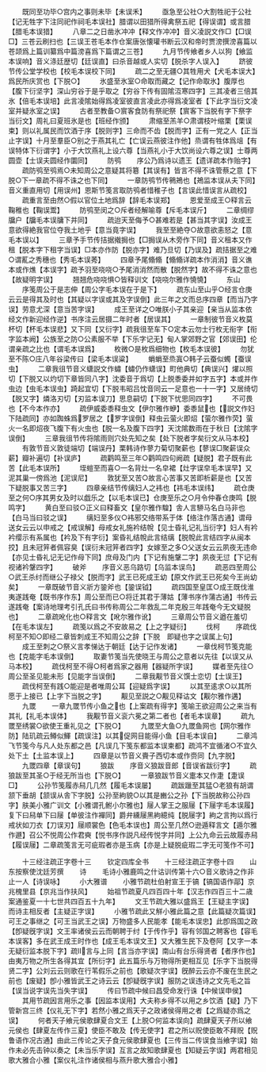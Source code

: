 <!-- { "loadSidebar": true } -->
　　既同至功毕○宫内之事则未毕【未误禾】
　　亟急至公社○大割牲祀于公社【记无牲字下注同祀作祠毛本误社】腊谓以田猎所得禽祭五祀【得误谓】或言腊【腊毛本误猎】
　　八章二之日凿氷冲冲【释文作冲冲】音义凌説文作□【□误□】三苍云刷扫也【三误王苍毛本作仓案唐张懐瓘书断云汉和帝时贾滂撰滂喜篇以苍颉爲上篇训纂爲中篇滂喜爲下篇谓之三苍】
　　九月节传飨者乡人以狗【飨监本误响】音义涤廷歴切【廷误直】曰杀音越或人实切【脱杀字人误入】
　　跻彼节传公堂学校也【校毛本误校下同】
　　疏二之至无疆○其牲用犬【犬毛本误大】爲民所庆赏也【下脱○】
　　氷盛至氷室○命取而藏之【记作命取氷】腹厚也【腹下衍坚字】深山穷谷于是乎取之【穷谷下传有固隂沍寒四字】三其凌者三倍其氷【倍毛本误培】此言凌隂始得爲凌室彼直言凌此亦得爲凌室者【下此字当衍文凌室并疑氷室之误】
　　古者至教备○賔客食防有祭祀祭【賔客下当脱有字下祭字当衍文】周礼曰夏班氷是也【班经作颁】
　　肃缩至羔羊○肃谓枝叶缩栗【栗误束】则以礼属民而饮酒于序【脱则字】三命而不齿【脱而字】正有一党之人【正当止字误】十月至羣臣○别之于燕其礼亡【亡误云燕彼注作他】烝谓有牲体爲俎【有误特体下衍谓字】小于大饮燕礼上设六尊【当燕礼小于大饮尚设六尊之误】士尊两圆壶【士误夫圆经作圜同】
　　防鸮
　　序公乃爲诗以遗王【遗详疏本作贻字】
　　疏防鸮至鸮焉○未知周公之意疑其将簒【其误有】皆言不得不诛管蔡之意【下脱○下一章疏不得不诛之也下同】
　　一章防鸮节传鸋鴂也【鴂监本误从夫下同】音义重直用切【用误州】恩斯节笺言取防鸮者惜稚子也【言误此惜误言从疏校】
　　疏重言至由然○假以官位土地爲辞【辞毛本误郑】
　　恩爱至成王○释言云鞠稚也【鞠误鬻】
　　防鸮至闵之○斥者经解喻尊【斥毛本误斤】
　　二章绸缪牖户【牖毛本误牗下并同】
　　疏迨天至侮予○甚难若是【甚当其字误】汝成王意欲得絶我官位夺我土地乎【意当竟字误】
　　我至至絶夺○故意欲恚怒之【意毛本误以】
　　三章予手节传拮据撠挶也【□挶误从木旁作下同】音义租本又作租【脱本字下租字当误】□本亦作防【脱亦字】难乃旦切【乃误及】疏拮据至之难○谓薍之秀穗也【秀毛本误莠】
　　四章予尾翛翛【翛翛详疏本作消消】音义谯本或作燋【本误字】疏予羽至哓哓○予尾消消然而散【脱然字】故不得不诛之意也【故疑明字误】
　　翘翘危哓哓惧○皆释训文【哓哓尔雅作憢憢】
　　东山
　　序笺周公于是志伸【周公字毛本误在于是下】
　　疏东山至山乎○经言仓庚云云是得其及时也【其疑以字误或其及字误倒】此三年之文而总序四章【而当乃字误】劳意尤深【意当苦字误】
　　成王至详之○唯朕小子其亲迎【亲当从监本依经文作新迎经作逆】书序注云居摄二年时者【居误其】
　　一章制彼节音义枚莫杯切【杯毛本误悲】又下同【又衍字】疏我徂至车下○定本云勿士行枚无衔字【衔字监本阙】公族至之防○公素服不举【下乐字记无】甸人掌郊野之官【郊误田】伦谓亲疏之比也【谓毛本误爲】
　　枚微○是枚爲细物也【枚毛本误彼】
　　勿犹至不陈○庄八年谷梁传曰【梁毛本误粱】
　　蜎蜎至烝寘○韩子云蚕似蠋【蚕误虫】
　　二章我徂节音义蟏説文作蟰【蟰仍作蟏误】町他典切【典误兴】燿以照切【下脱又以灼切下章皆同八字】沈委音于爲切【上脱黍委并如字五字】本或并作虫边【虫毛本误虫】踦起宜切【下脱韦昭吕忱音同云一足意也一十一字】又居绮切【脱又字】燐洛刃切【刃监本误刀】思息嗣切【下脱下忧思同四字】
　　不可畏也【不今本作亦】
　　疏伊威委黍释虫文【伊尔雅作蛜】委黍鼠也【説文作妇下陆疏同】亦如踟蛛爲罗居之【罗字误倒】释虫云萤火即炤【萤尔雅作荧】萤火一名即炤夜飞腹下有火虫也【脱一名及腹下四字】天沈隂数雨在于秋日【沈隂字误倒】
　　三章我徂节传将隂雨则穴处先知之矣【处下脱者字矣衍文从马本校】
　　有敦节音义敦徒端切【端误丹】栗韩诗作蓼力菊切聚薪也【蓼误□聚薪误众薪】瓣补遍切【补误庐】
　　疏鹳鸣至三年○鹳鸣四句阙疏【疑脱】君子既有此苦【此毛本误所】
　　垤螘至而喜○一名背灶一名皁裙【灶字误皁毛本误早】又泥其巢一傍爲池【泥误尼】
　　敦犹至又苦○故言心苦事又苦即析薪是也【又苦下疑脱事又苦三字】
　　四章亲结节传缡妇人之袆也【祎毛本误纬】
　　疏仓庚至之何○序其男女及时以戯乐之【以毛本误已】仓庚至乐之○月令仲春仓庚鸣【脱鸣字】
　　黄白至曰驳○正义曰释畜文【皇尔雅作騜】舎人言駵马名白马非也【白马当曰驳之误】
　　缡妇至多仪○袆邪交络带系于体【络注作落古通】谓母送女云云以申戒之【戒误解】母戒女礼施衿结帨【见士昏礼记礼当衍字】妇人有衿衿缨示有系属也【衿及下有字衍】案昏礼结帨此言结缡【脱帨此言结四字从闽本挍】且未冠笄者佩容臭【误衍未冠笄者四字】女嫁至之多○父送女云云夙夜无违命【亦见士昏礼记无记作母下同】庶母及门内【下记有施鞶二字】夙夜无愆【下记有视诸衿鞶四字】
　　破斧
　　序音义恶乌路切【乌监本误鸟】
　　疏恶四至周公○武王杀纣而继公子禄父【脱而字】武王已死成王幼【原文作武王已死矣今王尚幼矣】
　　一章既破节音义斨方銎斧也【銎误钺】
　　疏四国至皇匡○成王既伐淮夷遂践奄【既书序作东】周公至而已○将迁其君于薄姑【薄书序作蒲古通】书传云遂践奄【案诗地理考引孔氏曰书传称周公二年救乱二年克殷三年践奄今无文疑脱也】
　　二章疏吪化也○释言文【吪尔雅作讹】
　　三章周公节音义遒在羞切【在毛本误左】
　　疏笺以爲之不安故易之【上之字疑衍】
　　伐柯
　　序疏伐柯至不知○即经二章皆刺成王不知周公之辞【下脱　即疑也字之误属上句】
　　成王至刺之○祭义言孝悌达于朝廷【达于记作发诸】
　　一章伐柯节笺克能也【克能字毛本误倒】
　　取妻节笺当先使晓王与周公之意者以先往【以误又从马本校】
　　疏伐柯至不得○柯者爲家之器用【器疑所字误】
　　媒者至先往○周公至圣见能未形【见能字当误倒】
　　二章我觏节音义馔士恋切【士误王】
　　疏伐柯至有践○能迎是者唯周公耳【迎疑爲字误】
　　以其至逺求○以其所愿于上接已【上字下当脱之字】
　　觏见至説之○觏见释诂文【觏尔雅作遘】
　　九罭
　　一章九罭节传小鱼之也【上案疏有得字】笺喻王欲迎周公之来当有其礼【礼毛本误体】
　　我觏节音义衮六冕之第二者也【者毛本误章】
　　疏九罭至绣裳○欲使王重礼见之【下脱○】
　　九罭至大鱼○九罭鱼网也【网尔雅作防】陆玑疏云鳟似鯶【疏误注】以其促网目能得小鱼【目毛本误自】
　　二章鸿飞节笺今与凡人处东都之邑【凡误几下笺东都监本误柬都】疏鸿不宜循渚○不宜久处下土【土监本误上】
　　四章是以节音义賷子西切本或作赍同【九字脱】
　　九罭四章【章误句】
　　狼跋
　　序音义狼跋音郎【音误省跋衍字】
　　疏狼跋至其圣○于经无所当也【下脱○】
　　一章狼跋节音义疐本又作疌【疌误□】
　　公孙节笺履赤舄几几然【履毛本误屡】
　　疏跋躐至其猛○老狼有胡谓颔下垂胡【颔误从舎下字脱】公孙至絇貌○以其是豳公之孙【下当脱故称公孙四字】肤美小雅广训文【小雅谓孔鲋小尔雅也】屦人掌王之服屦【下屦字毛本误履】复下曰舄单下曰屦【单彼注作襌同】爵弁纁屦黑絇繶纯【脱屦字】絇之言拘以爲行戒状如刀衣【刀误刃】屦顺裳色【色毛本误也】周公至几然○逊遁释言文【遁尔雅作遯】召公不悦周公作君奭【悦书序作説凡经传悦字并同】上公九命云云故履赤舄【履误屦】二章疏笺言无可疵瑕者亦是玉病【亦是上疑脱疵瑕二字无可笺作不可】










　　十三经注疏正字卷十三
　　钦定四库全书
　　十三经注疏正字卷十四
　　山东按察使沈廷芳撰
　　诗
　　毛诗小雅鹿鸣之什诂训传第十六○音义歌诗之作非止一人【诗误咏】
　　小大雅谱
　　小雅节疏杜伯射宣王于镐【镐国语作鄗】京兆槐里县【京兆当作扶风】
　　始祖节疏夏凡四百四十年【汉志作四百三十二歳案通鉴夏一十七世共四百五十九年】
　　文王节疏大雅以盛爲王【王疑主字误】而诗主相反者【主疑正字误】
　　小雅节疏此又觧小雅此篇之意【此篇疑次篇误】可王之事继之【可王当武王之误】万物盛多人民能孝【能毛本误忠】此卽爲国之政【卽疑旣字误】文王率诸侯云云而朝聘于纣【于传作乎】容有邻国之聘客也【容毛本误客】多在武王成王时作也【成王毛本误文王】又大雅生民下及卷阿【又字一本无疑衍监本脱下字】疏言与上同【言当亦字误】南山有台乐得贤者【者序作也】由夷万物之所生各得其宜【所衍字】此五篇乐与万物得所更相互见【乐字下当脱得贤二字】公刘云云则歌在行苇假乐之前也【歌疑次字误】旣醉云云亦不废在生民之前也【废疑】卽小雅皆武王之诗云云【卽疑旣字误】服防之误违诗之文先毛之旨【误当说字误先当失字误】
　　传曰节疏中候曰昌受命发行诛【中候误申侯】
　　其用节疏因言用乐之事【因监本误用】大夫称乡得不以用之乡饮酒【疑】乃下管新宫三终【仪礼无下字】若然小雅之爲天子之政诸侯得用之者【之爲疑亦爲之误】
　　何者天子飨元侯歌肆夏合文王【上脱○何监本误向】疏肆夏天子所以飨元侯也【肆夏左传作三夏】使臣不敢及【传无使字】君之所以贶使臣敢不拜贶【贶鲁语作况古通】由此三传论之天子食元侯歌肆夏也【三传当二传误食当飨字误】始作未必先击钟以奏之【未当乐字误】互言之故知歌肆夏也【知疑云字误】两君相见歌大雅合小雅【案仪礼注作诸侯相与燕升歌大雅合小雅】
